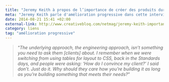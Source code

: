 ```yaml
---
title: "Jeremy Keith à propos de l’importance de créer des produits durables"
meta: "Jeremy Keith parle d'amélioration progressive dans cette interview au magazine .net."
date: 2014-08-21 15:41 +02:00
external-link: http://www.creativebloq.com/netmag/jeremy-keith-importance-creating-products-last-81412705
category: liens
tag: "amélioration progressive"
---
```


<blockquote>
<p><q cite="http://www.creativebloq.com/netmag/jeremy-keith-importance-creating-products-last-81412705" lang="en"><i>The underlying approach, the engineering approach, isn’t something you need to ask them [clients] about. I remember when we were switching from using tables for layout to CSS, back in the Standards days, and people were asking: ‘How do I convince my client?’ I said don’t. Just do it. Why should they care how you’re building it as long as you’re building something that meets their needs?</i></q></p>
</blockquote>
